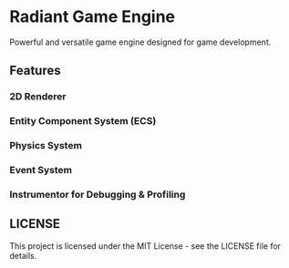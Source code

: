 # Radiant Game Engine

Powerful and versatile game engine designed for game development.

## Features

### 2D Renderer

### Entity Component System (ECS)

### Physics System

### Event System

### Instrumentor for Debugging & Profiling

## LICENSE

This project is licensed under the MIT License - see the LICENSE file for details.
